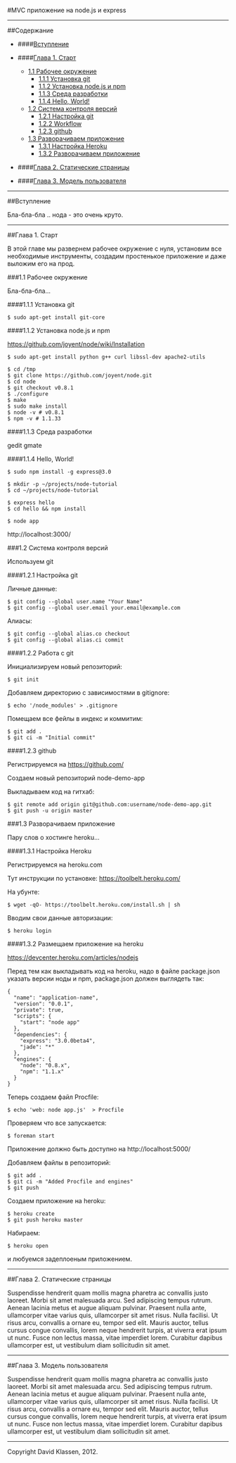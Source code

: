 #MVC приложение на node.js и express

---

##Содержание

* ####[Вступление](#introduction)

* ####[Глава 1. Старт](#chapter-1)
    * [1.1 Рабочее окружение](#environment)
        * [1.1.1 Установка git](#git-install)
        * [1.1.2 Установка node.js и npm](#node-install)
        * [1.1.3 Среда разработки](#ide)
        * [1.1.4 Hello, World!](#hello-world)
    * [1.2 Система контроля версий](#version-control)
        * [1.2.1 Настройка git](#git-setup)
        * [1.2.2 Workflow](#git-workflow)
        * [1.2.3 github](#github)
    * [1.3 Разворачиваем приложение](#deploying)
        * [1.3.1 Настройка Heroku](#heroku-setup)
        * [1.3.2 Разворачиваем приложение](#deploy-hello-world)

* ####[Глава 2. Статические страницы](#static-pages)


* ####[Глава 3. Модель пользователя](#user-model)

---

##<a name="introduction">Вступление</a>

Бла-бла-бла .. нода - это очень круто.

---

##<a name="chapter-1">Глава 1. Старт</a>

В этой главе мы развернем рабочее окружение с нуля, установим все необходимые инструменты, создадим простенькое приложение и даже выложим его на прод.

###<a name="environment">1.1 Рабочее окружение</a>

Бла-бла-бла...

####<a name="git-install">1.1.1 Установка git</a>

    $ sudo apt-get install git-core

####<a name="node-install">1.1.2 Установка node.js и npm</a>

https://github.com/joyent/node/wiki/Installation

    $ sudo apt-get install python g++ curl libssl-dev apache2-utils

    $ cd /tmp
    $ git clone https://github.com/joyent/node.git
    $ cd node
    $ git checkout v0.8.1
    $ ./configure
    $ make
    $ sudo make install
    $ node -v # v0.8.1
    $ npm -v # 1.1.33

####<a name="ide">1.1.3 Среда разработки</a>

gedit gmate

####<a name="hello-world">1.1.4 Hello, World!</a>

    $ sudo npm install -g express@3.0

    $ mkdir -p ~/projects/node-tutorial
    $ cd ~/projects/node-tutorial

    $ express hello
    $ cd hello && npm install

    $ node app

http://localhost:3000/

###<a name="version-control">1.2 Система контроля версий</a>

Используем git

####<a name="git-setup">1.2.1 Настройка git</a>

Личные данные:

    $ git config --global user.name "Your Name"
    $ git config --global user.email your.email@example.com

Алиасы:

    $ git config --global alias.co checkout
    $ git config --global alias.ci commit

####<a name="git-workflow">1.2.2 Работа с git</a>

Инициализируем новый репозиторий:

    $ git init

Добавляем директорию с зависимостями в gitignore:

    $ echo '/node_modules' > .gitignore

Помещаем все фейлы в индекс и коммитим:

    $ git add .
    $ git ci -m "Initial commit"

####<a name="github">1.2.3 github</a>

Регистрируемся на https://github.com/

Создаем новый репозиторий node-demo-app

Выкладываем код на гитхаб:

    $ git remote add origin git@github.com:username/node-demo-app.git
    $ git push -u origin master

###<a name="deploying">1.3 Разворачиваем приложение</a>

Пару слов о хостинге heroku...

####<a name="heroku-setup">1.3.1 Настройка Heroku</a>

Регистрируемся на heroku.com

Тут инструкции по установке: https://toolbelt.heroku.com/

На убунте:

    $ wget -qO- https://toolbelt.heroku.com/install.sh | sh

Вводим свои данные авторизации:

    $ heroku login

####<a name="deploy-hello-world">1.3.2 Размещаем приложение на heroku</a>

https://devcenter.heroku.com/articles/nodejs

Перед тем как выкладывать код на heroku, надо в файле package.json указать версии ноды и npm, package.json должен выглядеть так:

    {
      "name": "application-name",
      "version": "0.0.1",
      "private": true,
      "scripts": {
        "start": "node app"
      },
      "dependencies": {
        "express": "3.0.0beta4",
        "jade": "*"
      },
      "engines": {
        "node": "0.8.x",
        "npm": "1.1.x"
      }
    }

Теперь создаем файл Procfile:

    $ echo 'web: node app.js'  > Procfile

Проверяем что все запускается:

    $ foreman start

Приложение должно быть доступно на http://localhost:5000/

Добавляем файлы в репозиторий:
    
    $ git add .
    $ git ci -m "Added Procfile and engines"
    $ git push

Создаем приложение на heroku:

    $ heroku create
    $ git push heroku master

Набираем:

    $ heroku open

и любуемся задеплоеным приложением.

---

##<a name="static-pages">Глава 2. Статические страницы</a>

Suspendisse hendrerit quam mollis magna pharetra ac convallis justo laoreet. Morbi sit amet malesuada arcu. Sed adipiscing tempus rutrum. Aenean lacinia metus et augue aliquam pulvinar. Praesent nulla ante, ullamcorper vitae varius quis, ullamcorper sit amet risus. Nulla facilisi. Ut risus arcu, convallis a ornare eu, tempor sed elit. Mauris auctor, tellus cursus congue convallis, lorem neque hendrerit turpis, at viverra erat ipsum ut nunc. Fusce non lectus massa, vitae imperdiet lorem. Curabitur dapibus ullamcorper est, ut vestibulum 
diam sollicitudin sit amet. 

---

##<a name="user-model">Глава 3. Модель пользователя</a>

Suspendisse hendrerit quam mollis magna pharetra ac convallis justo laoreet. Morbi sit amet malesuada arcu. Sed adipiscing tempus rutrum. Aenean lacinia metus et augue aliquam pulvinar. Praesent nulla ante, ullamcorper vitae varius quis, ullamcorper sit amet risus. Nulla facilisi. Ut risus arcu, convallis a ornare eu, tempor sed elit. Mauris auctor, tellus cursus congue convallis, lorem neque hendrerit turpis, at viverra erat ipsum ut nunc. Fusce non lectus massa, vitae imperdiet lorem. Curabitur dapibus ullamcorper est, ut vestibulum 
diam sollicitudin sit amet. 

---
Copyright David Klassen, 2012. 